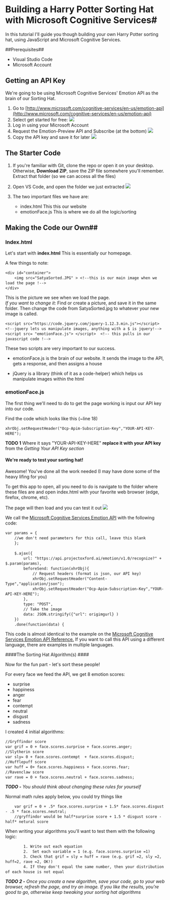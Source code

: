 # Building a Harry Potter Sorting Hat with Microsoft Cognitive Services#

In this tutorial I'll guide you though building your own Harry Potter sorting hat, using JavaScript and Microsoft Cognitive Services.

##Prerequisites##
- Visual Studio Code
- Microsoft Account

## Getting an API Key ##
We're going to be using Microsoft Cognitive Services' Emotion API as the brain of our Sorting Hat. 

1. Go to [http://www.microsoft.com/cognitive-services/en-us/emotion-api](http://www.microsoft.com/cognitive-services/en-us/emotion-api)
2. Select get started for free: ![](http://i.imgur.com/XwjZtxT.jpg)
3. Log in using your Microsoft Account
4. Request the Emotion-Preview API and Subscribe (at the bottom)
 ![](http://i.imgur.com/EQu5fuh.jpg)
5. Copy the API key and save it for later
 ![](http://i.imgur.com/0SYuNBh.jpg)


## The Starter Code ##
1. If you're familiar with Git, clone the repo or open it on your desktop. Otherwise, **Download ZIP**, save the ZIP file somewhere  you'll remember.   Extract that folder (so we can access all the files)
2. Open VS Code, and open the folder we just extracted
 ![](http://i.imgur.com/L67pMrW.gif)

3. The two important files we have are:
	- index.html  This this our website
	- emotionFace.js  This is where we do all the logic/sorting

## Making the Code our Own##

### Index.html ###
Let's start with **index.html** This is essentially our homepage.

A few things to note:

    <div id="container">
        <img src="SatyaSorted.JPG" > <!--this is our main image when we load the page !-->
    </div>
	
This is the picture we see when we load the page.  
*If you want to change it:* Find or create a picture, and save it in the same folder. Then change the code from SatyaSorted.jpg to whatever your new image is called. 

    <script src="https://code.jquery.com/jquery-1.12.3.min.js"></script>  <!--jquery lets us manipulate images, anything with a $ is jquery!-->
    <script src= "emotionFace.js"> </script>  <!-- this pulls in our javascript code !-->

These two scripts are very important to our success. 

- emotionFace.js is the brain of our website. It sends the image to the API, gets a response, and then assigns a house

- jQuery is a library (think of it as a code-helper) which helps us manipulate images within the html


    
### emotionFace.js ###

The first thing we'll need to do to get the page working is input our API key into our code.

Find the code which looks like this (~line 18)

	xhrObj.setRequestHeader("Ocp-Apim-Subscription-Key","YOUR-API-KEY-HERE"); 

**TODO 1** Where it says "YOUR-API-KEY-HERE" **replace it with your API key** from the *Getting Your API Key section*

#### We're ready to test your sorting hat! ####
Awesome! You've done all the work needed (I may have done some of the heavy lifing for you)

To get this app to open, all you need to do is navigate to the folder where these files are and open index.html with your favorite web browser (edge, firefox, chrome, etc).

The page will then load and you can test it out
![](http://i.imgur.com/LedaaL5.gif)


We call the [Microsoft Cognitive Services Emotion API](https://dev.projectoxford.ai/docs/services/5639d931ca73072154c1ce89/operations/563b31ea778daf121cc3a5fa "Microsoft Cognitive Services Emotion API") with the following code:

    var params = {
        //we don't need parameters for this call, leave this blank
        };
      
        $.ajax({
            url: "https://api.projectoxford.ai/emotion/v1.0/recognize?" + $.param(params),
            beforeSend: function(xhrObj){
                // Request headers (format is json, our API key)
                xhrObj.setRequestHeader("Content-Type","application/json");
                xhrObj.setRequestHeader("Ocp-Apim-Subscription-Key","YOUR-API-KEY-HERE");
            },
            type: "POST",
            // Take the image
            data: JSON.stringify({"url": origimgurl} )
        })
        .done(function(data) {


This code is almost identical to the example on the [Microsoft Cognitive Services Emotion API Reference.](https://dev.projectoxford.ai/docs/services/5639d931ca73072154c1ce89/operations/563b31ea778daf121cc3a5fa "Microsoft Cognitive Services Emotion API")  If you want to call this API using a different language, there are examples in multiple languages. 


####The Sorting Hat Algorithm(s)  ####

Now for the fun part - let's sort these people!

For every face we feed the API, we get 8 emotion scores:

- surprise
- happiness
- anger
- fear
- contempt
- neutral
- disgust
- sadness

I created 4 initial algorithms:
	
	//Gryffindor score
	var grif = 0 + face.scores.surprise + face.scores.anger;
	//Slytherin score
    var sly= 0 + face.scores.contempt  + face.scores.disgust;
	//Hufflepuff score
    var huff = 0+ face.scores.happiness + face.scores.fear;
	//Ravenclaw score
    var rave = 0 + face.scores.neutral + face.scores.sadness;

***TODO -** You should think about changing these rules for yourself*


Normal math rules apply below, you could try things like 

        var grif = 0 + .5* face.scores.surprise + 1.5* face.scores.disgust - .5 * face.scores.neutral; 
        //gryffindor would be half*surprise score + 1.5 * disgust score - half* netural score

When writing your algorithms you'll want to test them with the following logic:
        
           	1. Write out each equation
           	2.  Set each variable = 1 (e.g. face.scores.surprise =1)
            3. Check that grif = sly = huff = rave (e.g. grif =2, sly =2, huff=2, rave =2, OK!)
            4. If they don't equal the same number, then your distribution of each house is not equal


***TODO 2 -** Once you create a new algorithm, save your code, go to your web browser, refresh the page, and try an image. If you like the results, you're good to go, otherwise keep tweaking your sorting hat algorithms*

